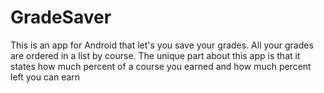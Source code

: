 # GradeSaver

This is an app for Android that let's you save your grades. All your grades are ordered in a list by course. The unique part about this app is that it states how much percent 
of a course you earned and how much percent left you can earn
